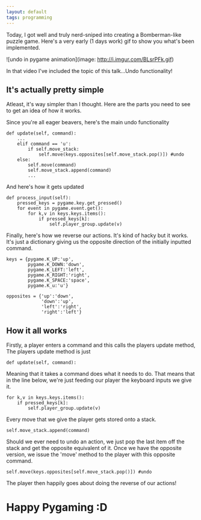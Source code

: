 ```yaml
---
layout: default
tags: programming
---
```


Today, I got well and truly nerd-sniped into creating a Bomberman-like puzzle game. Here's a very early (1 days work) gif to show you what's been implemented.

![undo in pygame animation](image: http://i.imgur.com/BLsrPFk.gif)

In that video I've included the topic of this talk...Undo functionality!

## It's actually pretty simple

Atleast, it's way simpler than I thought. Here are the parts you need to see to get an idea of how it works.

Since you're all eager beavers, here's the main undo functionality

```
def update(self, command):
    ...
    elif command == 'u':
        if self.move_stack:
            self.move(keys.opposites[self.move_stack.pop()]) #undo
    else:
        self.move(command)
        self.move_stack.append(command)
        ...
```

And here's how it gets updated
```
def process_input(self):
    pressed_keys = pygame.key.get_pressed()
    for event in pygame.event.get():
        for k,v in keys.keys.items():
            if pressed_keys[k]:
                self.player_group.update(v)
```
Finally, here's how we reverse our actions.
It's kind of hacky but it works. It's just a dictionary giving us the opposite direction of the initially inputted command.
```
keys = {pygame.K_UP:'up',
        pygame.K_DOWN:'down',
        pygame.K_LEFT:'left',
        pygame.K_RIGHT:'right',
        pygame.K_SPACE:'space',
        pygame.K_u:'u'} 

opposites = {'up':'down',
             'down':'up',
             'left':'right',
             'right':'left'} 
```

## How it all works

Firstly, a player enters a command and this calls the players update method,
The players update method is just
```
def update(self, command):
```
Meaning that it takes a command does what it needs to do.
That means that in the line below, we're just feeding our player the keyboard inputs we give it.
```
for k,v in keys.keys.items():
    if pressed_keys[k]:
        self.player_group.update(v)
```
Every move that we give the player gets stored onto a stack.
```
self.move_stack.append(command)
```
Should we ever need to undo an action, we just pop the last item off the stack and get the opposite equivalent of it. Once we have the opposite version, we issue the 'move' method to the player with this opposite command.
```
self.move(keys.opposites[self.move_stack.pop()]) #undo
```

The player then happily goes about doing the reverse of our actions!

# Happy Pygaming :D
